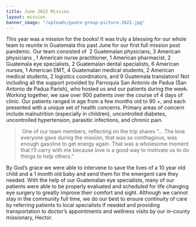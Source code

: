 ```yaml
---
title: June 2022 Mission
layout: mission
banner_image: "/uploads/guate-group-picture-2022.jpg"
---
```


This year was a mission for the books\! It was truly a blessing for our whole team to reunite in Guatemala this past June for our first full mission post pandemic. Our team consisted of&nbsp; 2 Guatemalan physicians, 3 American physicians , 1 American nurse practitioner, 1 American pharmacist, 2 Guatemala eye specialists, 2 Guatemalan dental specialists, 6 American nurses, 1 American EMT, 4 Guatemalan medical students, 2 American medical students, 2 logistics coordinators, and 9 Guatemala translators\! Not including all the support provided by Parroquia San Antonio de Padua (San Antonio de Padua Parish), who hosted us and our patients during the week.&nbsp; Working together, we saw over 900 patients over the course of 4 days of clinic. Our patients ranged in age from a few months old to 90 +, and each presented with a unique set of health concerns. Primary areas of concern include malnutrition (especially in children), uncontrolled diabetes, uncontrolled hypertension, parasitic infections, and chronic pain.

> &nbsp;One of our team members, reflecting on the trip shares “… The love everyone gave during the mission, that was so conthagious, was enough gasoline to get energy again. That was a wholesome moment that I’ll carry with me because love is a good way to motivate us to do things to help others.”

By God’s grace we were able to intervene to save the lives of a 10 year old child and a 1 month old baby and send them for the emergent care they needed. With the help of our Guatemalan eye specialists, many of our patients were able to be properly evaluated and scheduled for life changing eye surgery to greatly improve their comfort and sight. Although we cannot stay in the community full time, we do our best to ensure continuity of care by referring patients to local specialists if needed and providing transportation to doctor’s appointments and wellness visits by our in-county missionary, Hector.

&nbsp;
